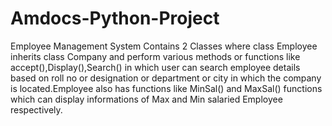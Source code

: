 # Amdocs-Python-Project
Employee Management System
Contains 2 Classes where class Employee inherits class Company and perform various methods or functions like accept(),Display(),Search() in which user can search employee details based on roll no or designation or department or city in which the company is located.Employee also has functions like MinSal() and MaxSal() functions which can display informations of Max and Min salaried Employee respectively.

